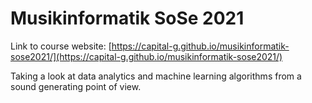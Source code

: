 # Musikinformatik SoSe 2021

Link to course website: [https://capital-g.github.io/musikinformatik-sose2021/](https://capital-g.github.io/musikinformatik-sose2021/)

Taking a look at data analytics and machine learning algorithms from a sound generating point of view.
